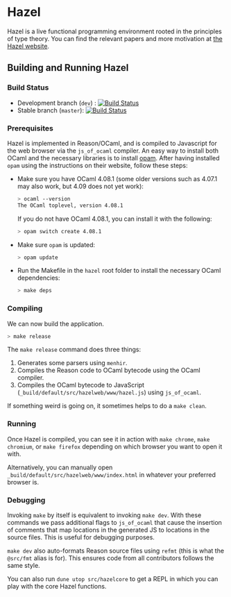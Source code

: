 # Hazel

Hazel is a live functional programming environment rooted in the
principles of type theory. You can find the relevant papers and more
motivation at [the Hazel website](http://hazel.org/).

## Building and Running Hazel

### Build Status

- Development branch (`dev`) : [![Build Status](https://travis-ci.org/hazelgrove/hazel.svg?branch=dev)](https://travis-ci.org/hazelgrove/hazel)
- Stable branch (`master`): [![Build Status](https://travis-ci.org/hazelgrove/hazel.svg?branch=master)](https://travis-ci.org/hazelgrove/hazel)

### Prerequisites

Hazel is implemented in Reason/OCaml, and is compiled to Javascript for
the web browser via the `js_of_ocaml` compiler. An easy way to install
both OCaml and the necessary libraries is to install
[opam](https://opam.ocaml.org/). After having installed `opam` using
the instructions on their website, follow these steps:

- Make sure you have OCaml 4.08.1 (some older versions such as
  4.07.1 may also work, but 4.09 does not yet work):

  ```sh
  > ocaml --version
  The OCaml toplevel, version 4.08.1
  ```

  If you do not have OCaml 4.08.1, you can install it with the
  following:

  ```sh
  > opam switch create 4.08.1
  ```

- Make sure `opam` is updated:

  ```sh
  > opam update
  ```

- Run the Makefile in the `hazel` root folder to install the
  necessary OCaml dependencies:

  ```sh
  > make deps
  ```

### Compiling

We can now build the application.

```sh
> make release
```

The `make release` command does three things:

1. Generates some parsers using `menhir`.
2. Compiles the Reason code to OCaml bytecode using the OCaml compiler.
3. Compiles the OCaml bytecode to JavaScript
   (`_build/default/src/hazelweb/www/hazel.js`) using `js_of_ocaml`.

If something weird is going on, it sometimes helps to do a `make
clean`.

### Running

Once Hazel is compiled, you can see it in action with `make chrome`,
`make chromium`, or `make firefox` depending on which browser you
want to open it with.

Alternatively, you can manually open
`_build/default/src/hazelweb/www/index.html` in whatever your
preferred browser is.

### Debugging

Invoking `make` by itself is equivalent to invoking `make dev`. With
these commands we pass additional flags to `js_of_ocaml` that cause
the insertion of comments that map locations in the generated JS to
locations in the source files. This is useful for debugging purposes.

`make dev` also auto-formats Reason source files using `refmt` (this
is what the `@src/fmt` alias is for). This ensures code from all
contributors follows the same style.

You can also run `dune utop src/hazelcore` to get a REPL in which you
can play with the core Hazel functions.
